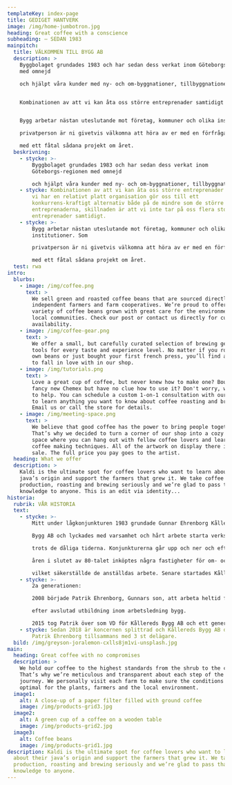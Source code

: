 ```yaml
---
templateKey: index-page
title: GEDIGET HANTVERK
image: /img/home-jumbotron.jpg
heading: Great coffee with a conscience
subheading: – SEDAN 1983
mainpitch:
  title: VÄLKOMMEN TILL BYGG AB
  description: >
    Byggbolaget grundades 1983 och har sedan dess verkat inom Göteborgs-regionen
    med omnejd

    och hjälpt våra kunder med ny- och om-byggnationer, tillbyggnationer och renoveringar.


    Kombinationen av att vi kan åta oss större entreprenader samtidigt som vi har en relativt platt organisation gör oss till ett konkurrens-kraftigt alternativ både på de mindre som de större entreprenaderna, skillnaden är att vi inte tar på oss flera stora entreprenader samtidigt.


    Bygg arbetar nästan uteslutande mot företag, kommuner och olika institutioner. Som

    privatperson är ni givetvis välkomna att höra av er med en förfrågan till oss, vi hinner dock endast

    med ett fåtal sådana projekt om året.
  beskrivning:
    - stycke: >-
        Byggbolaget grundades 1983 och har sedan dess verkat inom
        Göteborgs-regionen med omnejd

        och hjälpt våra kunder med ny- och om-byggnationer, tillbyggnationer och renoveringar.
    - stycke: Kombinationen av att vi kan åta oss större entreprenader samtidigt som
        vi har en relativt platt organisation gör oss till ett
        konkurrens-kraftigt alternativ både på de mindre som de större
        entreprenaderna, skillnaden är att vi inte tar på oss flera stora
        entreprenader samtidigt.
    - stycke: >-
        Bygg arbetar nästan uteslutande mot företag, kommuner och olika
        institutioner. Som

        privatperson är ni givetvis välkomna att höra av er med en förfrågan till oss, vi hinner dock endast

        med ett fåtal sådana projekt om året.
  test: rwa
intro:
  blurbs:
    - image: /img/coffee.png
      text: >
        We sell green and roasted coffee beans that are sourced directly from
        independent farmers and farm cooperatives. We’re proud to offer a
        variety of coffee beans grown with great care for the environment and
        local communities. Check our post or contact us directly for current
        availability.
    - image: /img/coffee-gear.png
      text: >
        We offer a small, but carefully curated selection of brewing gear and
        tools for every taste and experience level. No matter if you roast your
        own beans or just bought your first french press, you’ll find a gadget
        to fall in love with in our shop.
    - image: /img/tutorials.png
      text: >
        Love a great cup of coffee, but never knew how to make one? Bought a
        fancy new Chemex but have no clue how to use it? Don't worry, we’re here
        to help. You can schedule a custom 1-on-1 consultation with our baristas
        to learn anything you want to know about coffee roasting and brewing.
        Email us or call the store for details.
    - image: /img/meeting-space.png
      text: >
        We believe that good coffee has the power to bring people together.
        That’s why we decided to turn a corner of our shop into a cozy meeting
        space where you can hang out with fellow coffee lovers and learn about
        coffee making techniques. All of the artwork on display there is for
        sale. The full price you pay goes to the artist.
  heading: What we offer
  description: >
    Kaldi is the ultimate spot for coffee lovers who want to learn about their
    java’s origin and support the farmers that grew it. We take coffee
    production, roasting and brewing seriously and we’re glad to pass that
    knowledge to anyone. This is an edit via identity...
historia:
  rubrik: VÅR HISTORIA
  text:
    - stycke: >-
        Mitt under lågkonjunkturen 1983 grundade Gunnar Ehrenborg Kållereds

        Bygg AB och lyckades med varsamhet och hårt arbete starta verksamheten

        trots de dåliga tiderna. Konjunkturerna går upp och ner och efter de goda

        åren i slutet av 80-talet inköptes några fastigheter för om- och nybyggnation

        vilket säkerställde de anställdas arbete. Senare startades Kållereds Fastighets AB och Kållereds Förvaltnings AB för att förvalta egna och andras fastigheter.
    - stycke: >-
        2a generationen:

        2008 började Patrik Ehrenborg, Gunnars son, att arbeta heltid för företaget

        efter avslutad utbildning inom arbetsledning bygg.

        2015 tog Patrik över som VD för Kållereds Bygg AB och ett generationsskifte påbörjades.
    - stycke: Sedan 2018 är koncernen splittrad och Kållereds Bygg AB drivs idag av
        Patrik Ehrenborg tillsammans med 3 st delägare.
  bild: /img/greyson-joralemon-cxlls8jm1vi-unsplash.jpg
main:
  heading: Great coffee with no compromises
  description: >
    We hold our coffee to the highest standards from the shrub to the cup.
    That’s why we’re meticulous and transparent about each step of the coffee’s
    journey. We personally visit each farm to make sure the conditions are
    optimal for the plants, farmers and the local environment.
  image1:
    alt: A close-up of a paper filter filled with ground coffee
    image: /img/products-grid3.jpg
  image2:
    alt: A green cup of a coffee on a wooden table
    image: /img/products-grid2.jpg
  image3:
    alt: Coffee beans
    image: /img/products-grid1.jpg
description: Kaldi is the ultimate spot for coffee lovers who want to learn
  about their java’s origin and support the farmers that grew it. We take coffee
  production, roasting and brewing seriously and we’re glad to pass that
  knowledge to anyone.
---
```

